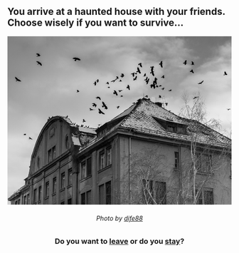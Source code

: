## You arrive at a haunted house with your friends. Choose wisely if you want to survive...

![](pictures/haunted-house.jpg)

<h6 align="center">
 <i>Photo by <a href="https://pixabay.com/en/house-creepy-mood-birds-horror-746041">dife88</a></i>
</h6>

<h3 align="center">
  Do you want to <a href="situations/leave.md">leave</a> or do you <a href="situations/stay.md">stay</a>?
</h3>

